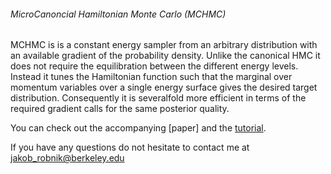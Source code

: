 ###### MicroCanoncial Hamiltonian Monte Carlo (MCHMC)

MCHMC is is a constant energy sampler from an arbitrary distribution with an available gradient of the probability density. Unlike the canonical HMC it does not require the equilibration between the different energy levels. Instead it tunes the Hamiltonian function such that the marginal over momentum variables over a single energy surface gives the desired target distribution. Consequently it is severalfold more efficient in terms of the required gradient calls for the same posterior quality.

You can check out the accompanying [paper] and the [tutorial](tutorial.ipynb).

If you have any questions do not hesitate to contact me at jakob_robnik@berkeley.edu
